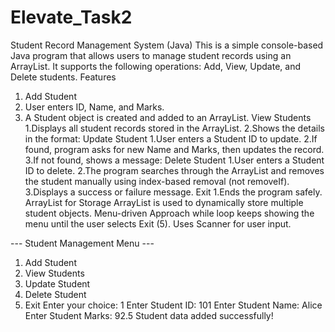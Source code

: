 # Elevate_Task2

Student Record Management System (Java)
This is a simple console-based Java program that allows users to manage student records using an ArrayList.
It supports the following operations: Add, View, Update, and Delete students.
Features
 1. Add Student
 2. User enters ID, Name, and Marks.
 3. A Student object is created and added to an ArrayList.
View Students
 1.Displays all student records stored in the ArrayList.
 2.Shows the details in the format:
Update Student
 1.User enters a Student ID to update.
 2.If found, program asks for new Name and Marks, then updates the record.
 3.If not found, shows a message:
Delete Student
 1.User enters a Student ID to delete.
 2.The program searches through the ArrayList and removes the student manually using index-based removal (not removeIf).
 3.Displays a success or failure message.
Exit
 1.Ends the program safely.
ArrayList for Storage
  ArrayList<Student> is used to dynamically store multiple student objects.
Menu-driven Approach
  while loop keeps showing the menu until the user selects Exit (5).
  Uses Scanner for user input.

--- Student Management Menu ---
1. Add Student
2. View Students
3. Update Student
4. Delete Student
5. Exit
Enter your choice: 1
Enter Student ID: 101
Enter Student Name: Alice
Enter Student Marks: 92.5
Student data added successfully!
